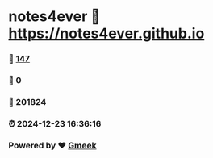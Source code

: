 # notes4ever :link: https://notes4ever.github.io 
### :page_facing_up: [147](https://notes4ever.github.io/tag.html) 
### :speech_balloon: 0 
### :hibiscus: 201824 
### :alarm_clock: 2024-12-23 16:36:16 
### Powered by :heart: [Gmeek](https://github.com/Meekdai/Gmeek)
